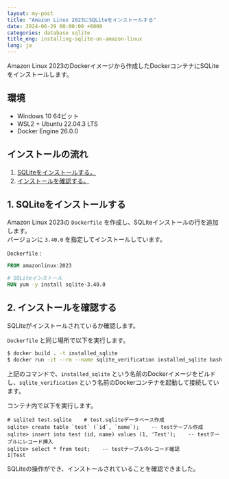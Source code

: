 ```yaml
---
layout: my-post
title: "Amazon Linux 2023にSQLiteをインストールする"
date: 2024-06-29 00:00:00 +0000
categories: database sqlite
title_eng: installing-sqlite-on-amazon-linux
lang: ja
---
```


Amazon Linux 2023のDockerイメージから作成したDockerコンテナにSQLiteをインストールします。  

## 環境
- Windows 10 64ビット
- WSL2 + Ubuntu 22.04.3 LTS
- Docker Engine 26.0.0

## インストールの流れ
1. [SQLiteをインストールする。](#1-sqliteをインストールする)
2. [インストールを確認する。](#2-インストールを確認する)

## 1. SQLiteをインストールする
Amazon Linux 2023の `Dockerfile` を作成し、SQLiteインストールの行を追加します。  
バージョンに `3.40.0` を指定してインストールしています。

`Dockerfile` :
```dockerfile
FROM amazonlinux:2023

# SQLiteインストール
RUN yum -y install sqlite-3.40.0
```

## 2. インストールを確認する
SQLiteがインストールされているか確認します。

`Dockerfile` と同じ場所で以下を実行します。

```bash
$ docker build . -t installed_sqlite
$ docker run -it --rm --name sqlite_verification installed_sqlite bash
```

上記のコマンドで、`installed_sqlite` という名前のDockerイメージをビルドし、`sqlite_verification` という名前のDockerコンテナを起動して接続しています。

コンテナ内で以下を実行します。

```
# sqlite3 test.sqlite    # test.sqliteデータベース作成
sqlite> create table `test` (`id`, `name`);    -- testテーブル作成
sqlite> insert into test (id, name) values (1, 'Test');    -- testテーブルにレコード挿入
sqlite> select * from test;    -- testテーブルのレコード確認
1|Test
```

SQLiteの操作ができ、インストールされていることを確認できました。